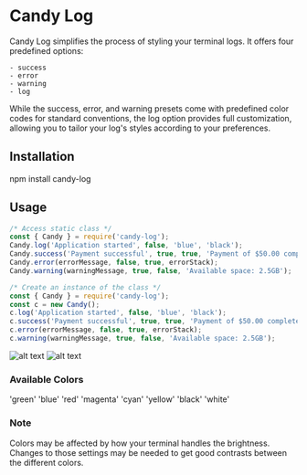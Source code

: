 # Candy Log
Candy Log simplifies the process of styling your terminal logs. It offers four predefined options: 
   
    - success
    - error 
    - warning
    - log

While the success, error, and warning presets come with predefined color codes for standard conventions, the log option provides full customization, allowing you to tailor your log's styles according to your preferences.

## Installation
npm install candy-log

## Usage
```javascript
/* Access static class */
const { Candy } = require('candy-log');  
Candy.log('Application started', false, 'blue', 'black');
Candy.success('Payment successful', true, true, 'Payment of $50.00 completed.');
Candy.error(errorMessage, false, true, errorStack);
Candy.warning(warningMessage, true, false, 'Available space: 2.5GB');

/* Create an instance of the class */
const { Candy } = require('candy-log');
const c = new Candy();
c.log('Application started', false, 'blue', 'black');
c.success('Payment successful', true, true, 'Payment of $50.00 completed.');
c.error(errorMessage, false, true, errorStack);
c.warning(warningMessage, true, false, 'Available space: 2.5GB');
```

![alt text]([https://github.com/sindre-gangeskar/candy-log/blob/master/example1.png])
![alt text]([https://github.com/sindre-gangeskar/candy-log/blob/master/example2.png])
### Available Colors

'green'
'blue'
'red'
'magenta'
'cyan'
'yellow'
'black'
'white'


### Note
Colors may be affected by how your terminal handles the brightness.
Changes to those settings may be needed to get good contrasts between the different colors. 
